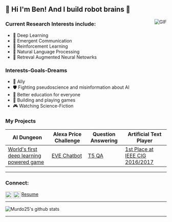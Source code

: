 
<!--
Here are some ideas to get you started:

- 🔭 I’m currently working on ...
- 🌱 I’m currently learning ...
- 👯 I’m looking to collaborate on ...
- 🤔 I’m looking for help with ...
- 💬 Ask me about ...
- 📫 How to reach me: ...
- 😄 Pronouns: ...
- ⚡ Fun fact: ...

-->

## :brain: Hi I'm Ben! And I build robot brains :brain:

<img align="right" alt="GIF" src="https://media.giphy.com/media/3o85xwc5c8DCoAF440/giphy.gif" />

### Current Research Interests include:

- :robot: Deep Learning
- :book: Emergent Communication
- :space_invader: Reinforcement Learning
- :mag_right: Natural Language Processing
- :notebook_with_decorative_cover: Retreval Augmented Neural Netowrks


### Interests-Goals-Dreams

- :rainbow: Ally
- :shield: Fighting pseudoscience and misinformation about AI
- :microscope: Better education for everyone
- :dragon: Building and playing games
- :video_game: Watching Science-Fiction

### My Projects
| AI Dungeon | Alexa Price Challenge | Question Answering | Artificial Text Player |
|------------|-----------------------|--------------------|------------------------|
| [World's first deep learning powered game](https://www.theverge.com/2019/12/30/21042942/ai-dungeon-nick-walton-openai-gpt2-text-adventure-game-web-version-launch) | [EVE Chatbot](https://pcc.cs.byu.edu/2018/02/24/we-are-eve/)| [T5 QA](https://github.com/murdo25/huggingfaceQA)| [1st Place at IEEE CIG 2016/2017](http://atkrye.github.io/IEEE-CIG-Text-Adventurer-Competition/2017/08/29/SecondYearResults/) |



---

### Connect:

[<img align="left" alt="bens | Twitter" width="22px" src="https://cdn.jsdelivr.net/npm/simple-icons@v3/icons/twitter.svg" />][twitter]
[<img align="left" alt="bens | LinkedIn" width="22px" src="https://cdn.jsdelivr.net/npm/simple-icons@v3/icons/linkedin.svg" />][linkedin]
[Resume](https://drive.google.com/file/d/18CYCh7zW1nrxthb0F2F0pOY0llB4D_0L/view?usp=sharing)
</br>


---

![Murdo25's github stats](https://github-readme-stats.vercel.app/api?username=murdo25&show_icons=true&hide_border=true&hide=contribs&theme=dark)

---


[twitter]: https://twitter.com/ben_murdoch_94
[linkedin]: https://www.linkedin.com/in/ben-murdoch/
